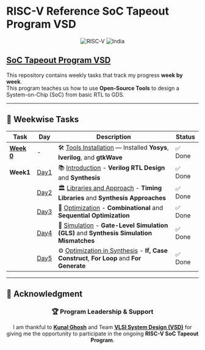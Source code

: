 # RISC-V Reference SoC Tapeout Program VSD

<div align="center">

![RISC-V](https://img.shields.io/badge/RISC--V-SoC%20Tapeout-blue?style=for-the-badge&logo=riscv)
![India](https://img.shields.io/badge/Made%20in-India-saffron?style=for-the-badge&logo=data:image/svg+xml;base64,PHN2ZyB3aWR0aD0iMjQiIGhlaWdodD0iMjQiIHZpZXdCb3g9IjAgMCAyNCAyNCIgZmlsbD0ibm9uZSIgeG1sbnM9Imh0dHA6Ly93d3cudzMub3JnLzIwMDAvc3ZnIj4KPHJlY3Qgd2lkdGg9IjI0IiBoZWlnaHQ9IjgiIGZpbGw9IiNGRjk5MzMiLz4KPHJlY3QgeT0iOCIgd2lkdGg9IjI0IiBoZWlnaHQ9IjgiIGZpbGw9IiNGRkZGRkYiLz4KPHJlY3QgeT0iMTYiIHdpZHRoPSIyNCIgaGVpZ2h0PSI4IiBmaWxsPSIjMTM4ODA4Ii8+Cjwvc3ZnPgo=)

</div>

## <ins>**SoC Tapeout Program VSD**</ins>  

This repository contains weekly tasks that track my progress **week by week**.  
This program teaches us how to use **Open-Source Tools** to design a System-on-Chip (SoC) from basic RTL to GDS.

--- 

## 📅 Weekwise Tasks

| Task | Day | Description | Status |
|------|-----|-------------|--------|
| [**Week 0**](Week0/README.md) | - | 🛠️ [Tools Installation](Week0/README.md) — Installed **Yosys**, **Iverilog**, and **gtkWave** | ✅ Done |
| **Week1** | [Day1](Week1/Day1/README.md) | 📚 [Introduction](Week1/Day1/README.md) - **Verilog RTL Design** and **Synthesis** | ✅ Done |
|           | [Day2](Week1/Day2/README.md) | 🏛️ [Libraries and Approach](Week1/Day2/README.md) - **Timing Libraries** and **Synthesis Approaches** | ✅ Done |
|           | [Day3](Week1/Day3/README.md) | 🔧 [Optimization](Week1/Day3/README.md) - **Combinational** and **Sequential Optimization** | ✅ Done |
|           | [Day4](Week1/Day4/README.md) | 🔬 [Simulation](Week1/Day4/README.md) - **Gate-Level Simulation (GLS)** and **Synthesis Simulation Mismatches**| ✅ Done |
|           | [Day5](Week1/Day5/README.md) | ⚙️ [Optimization in Synthesis](Week1/Day5/README.md) - **If, Case Construct**, **For Loop** and **For Generate** | ✅ Done |

---

## 🙏 **Acknowledgment**

<div align="center">

### 🏆 **Program Leadership & Support**

I am thankful to [**Kunal Ghosh**](https://github.com/kunalg123) and Team **[VLSI System Design (VSD)](https://vsdiat.vlsisystemdesign.com/)** for giving me the opportunity to participate in the ongoing **RISC-V SoC Tapeout Program**.
